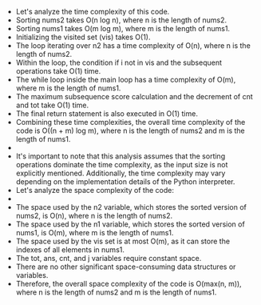 * Let's analyze the time complexity of this code.
​
* Sorting nums2 takes O(n log n), where n is the length of nums2.
* Sorting nums1 takes O(m log m), where m is the length of nums1.
* Initializing the visited set (vis) takes O(1).
* The loop iterating over n2 has a time complexity of O(n), where n is the length of nums2.
* Within the loop, the condition if i not in vis and the subsequent operations take O(1) time.
* The while loop inside the main loop has a time complexity of O(m), where m is the length of nums1.
* The maximum subsequence score calculation and the decrement of cnt and tot take O(1) time.
* The final return statement is also executed in O(1) time.
* Combining these time complexities, the overall time complexity of the code is O((n + m) log m), where n is the length of nums2 and m is the length of nums1.
*
* It's important to note that this analysis assumes that the sorting operations dominate the time complexity, as the input size is not explicitly mentioned. Additionally, the time complexity may vary depending on the implementation details of the Python interpreter.
​
* Let's analyze the space complexity of the code:
*
* The space used by the n2 variable, which stores the sorted version of nums2, is O(n), where n is the length of nums2.
* The space used by the n1 variable, which stores the sorted version of nums1, is O(m), where m is the length of nums1.
* The space used by the vis set is at most O(m), as it can store the indexes of all elements in nums1.
* The tot, ans, cnt, and j variables require constant space.
* There are no other significant space-consuming data structures or variables.
* Therefore, the overall space complexity of the code is O(max(n, m)), where n is the length of nums2 and m is the length of nums1.